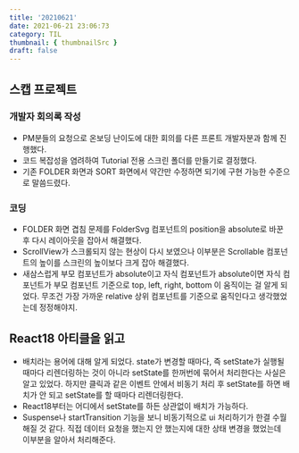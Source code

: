 ```yaml
---
title: '20210621'
date: 2021-06-21 23:06:73
category: TIL
thumbnail: { thumbnailSrc }
draft: false
---
```


## 스캡 프로젝트

### 개발자 회의록 작성

- PM분들의 요청으로 온보딩 난이도에 대한 회의를 다른 프론트 개발자분과 함께 진행했다.
- 코드 복잡성을 염려하여 Tutorial 전용 스크린 폴더를 만들기로 결정했다.
- 기존 FOLDER 화면과 SORT 화면에서 약간만 수정하면 되기에 구현 가능한 수준으로 말씀드렸다.

### 코딩

- FOLDER 화면 겹침 문제를 FolderSvg 컴포넌트의 position을 absolute로 바꾼 후 다시 레이아웃을 잡아서 해결했다.
- ScrollView가 스크롤되지 않는 현상이 다시 보였으나 이부분은 Scrollable 컴포넌트의 높이를 스크린의 높이보다 크게 잡아 해결했다.
- 새삼스럽게 부모 컴포넌트가 absolute이고 자식 컴포넌트가 absolute이면 자식 컴포넌트가 부모 컴포넌트 기준으로 top, left, right, bottom 이 움직이는 걸 알게 되었다. 무조건 가장 가까운 relative 상위 컴포넌트를 기준으로 움직인다고 생각했었는데 정정해야지.

## React18 아티클을 읽고

- 배치라는 용어에 대해 알게 되었다. state가 변경할 때마다, 즉 setState가 실행될 때마다 리렌더링하는 것이 아니라 setState를 한꺼번에 묶어서 처리한다는 사실은 알고 있었다. 하지만 클릭과 같은 이벤트 안에서 비동기 처리 후 setState를 하면 배치가 안 되고 setState를 할 때마다 리렌더링한다.
- React18부터는 어디에서 setState를 하든 상관없이 배치가 가능하다.
- Suspense나 startTransition 기능을 보니 비동기적으로 ui 처리하기가 한결 수월해질 것 같다. 직접 데이터 요청을 했는지 안 했는지에 대한 상태 변경을 했었는데 이부분을 알아서 처리해준다.
